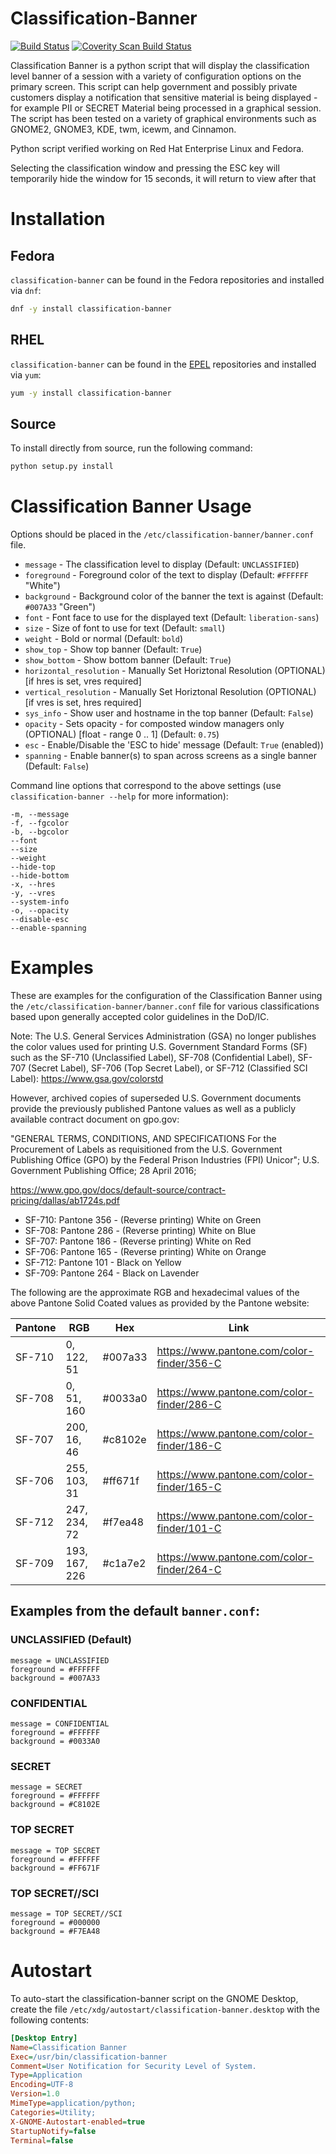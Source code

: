 # Classification-Banner

[![Build Status](https://travis-ci.org/SecurityCentral/classification-banner.svg?branch=master)](https://travis-ci.org/SecurityCentral/classification-banner)
<a href="https://scan.coverity.com/projects/securitycentral-classification-banner">
  <img alt="Coverity Scan Build Status"
       src="https://img.shields.io/coverity/scan/16706.svg"/>
</a>

Classification Banner is a python script that will display the
classification level banner of a session with a variety of
configuration options on the primary screen.  This script can
help government and possibly private customers display a
notification that sensitive material is being displayed - for
example PII or SECRET Material being processed in a graphical
session. The script has been tested on a variety of graphical
environments such as GNOME2, GNOME3, KDE, twm, icewm, and Cinnamon.

Python script verified working on Red Hat Enterprise Linux and Fedora.

Selecting the classification window and pressing the ESC key
will temporarily hide the window for 15 seconds, it will return
to view after that

# Installation

## Fedora
`classification-banner` can be found in the Fedora repositories and installed
via `dnf`:
```sh
dnf -y install classification-banner
```

## RHEL
`classification-banner` can be found in the [EPEL](https://fedoraproject.org/wiki/EPEL) repositories and installed
via `yum`:
```sh
yum -y install classification-banner
```

## Source
To install directly from source, run the following command:
```sh
python setup.py install
```

# Classification Banner Usage

Options should be placed in the `/etc/classification-banner/banner.conf` file.

* `message` - The classification level to display (Default: `UNCLASSIFIED`)
* `foreground` - Foreground color of the text to display (Default: `#FFFFFF` "White")
* `background` - Background color of the banner the text is against (Default: `#007A33` "Green")
* `font` - Font face to use for the displayed text (Default: `liberation-sans`)
* `size` - Size of font to use for text (Default: `small`)
* `weight` - Bold or normal (Default: `bold`)
* `show_top` - Show top banner (Default: `True`)
* `show_bottom` - Show bottom banner (Default: `True`)
* `horizontal_resolution` - Manually Set Horiztonal Resolution (OPTIONAL) [if hres is set, vres required]
* `vertical_resolution` - Manually Set Horiztonal Resolution (OPTIONAL) [if vres is set, hres required]
* `sys_info` - Show user and hostname in the top banner (Default: `False`)
* `opacity` - Sets opacity - for composted window managers only (OPTIONAL) [float - range 0 .. 1] (Default: `0.75`)
* `esc` - Enable/Disable the 'ESC to hide' message (Default: `True` (enabled))
* `spanning` - Enable banner(s) to span across screens as a single banner (Default: `False`)

Command line options that correspond to the above settings (use `classification-banner --help` for more information):

```
-m, --message
-f, --fgcolor
-b, --bgcolor
--font
--size
--weight
--hide-top
--hide-bottom
-x, --hres
-y, --vres
--system-info
-o, --opacity
--disable-esc
--enable-spanning
```

# Examples

These are examples for the configuration of the Classification Banner
using the `/etc/classification-banner/banner.conf` file for various classifications
based upon generally accepted color guidelines in the DoD/IC.

Note: The U.S. General Services Administration (GSA) no longer publishes
the color values used for printing U.S. Government Standard Forms (SF)
such as the SF-710 (Unclassified Label), SF-708 (Confidential Label),
SF-707 (Secret Label), SF-706 (Top Secret Label), or SF-712 (Classified
SCI Label): https://www.gsa.gov/colorstd

However, archived copies of superseded U.S. Government documents provide
the previously published Pantone values as well as a publicly available
contract document on gpo.gov:

"GENERAL TERMS, CONDITIONS, AND SPECIFICATIONS For the Procurement of
Labels as requisitioned from the U.S. Government Publishing Office (GPO)
by the Federal Prison Industries (FPI) Unicor"; U.S. Government Publishing
Office; 28 April 2016;

https://www.gpo.gov/docs/default-source/contract-pricing/dallas/ab1724s.pdf

* SF-710: Pantone 356 - (Reverse printing) White on Green
* SF-708: Pantone 286 - (Reverse printing) White on Blue
* SF-707: Pantone 186 - (Reverse printing) White on Red
* SF-706: Pantone 165 - (Reverse printing) White on Orange
* SF-712: Pantone 101 - Black on Yellow
* SF-709: Pantone 264 - Black on Lavender

The following are the approximate RGB and hexadecimal values of the above Pantone
Solid Coated values as provided by the Pantone website:

Pantone | RGB | Hex | Link
--------|-----|-----|-----
SF-710 |   0, 122,  51 | #007a33 | https://www.pantone.com/color-finder/356-C
SF-708 |   0,  51, 160 | #0033a0 | https://www.pantone.com/color-finder/286-C
SF-707 | 200,  16,  46 | #c8102e | https://www.pantone.com/color-finder/186-C
SF-706 | 255, 103,  31 | #ff671f | https://www.pantone.com/color-finder/165-C
SF-712 | 247, 234,  72 | #f7ea48 | https://www.pantone.com/color-finder/101-C
SF-709 | 193, 167, 226 | #c1a7e2 | https://www.pantone.com/color-finder/264-C

## Examples from the default `banner.conf`:

### UNCLASSIFIED (Default)

```
message = UNCLASSIFIED
foreground = #FFFFFF
background = #007A33
```

### CONFIDENTIAL

```
message = CONFIDENTIAL
foreground = #FFFFFF
background = #0033A0
```

### SECRET

```
message = SECRET
foreground = #FFFFFF
background = #C8102E
```

### TOP SECRET

```
message = TOP SECRET
foreground = #FFFFFF
background = #FF671F
```

### TOP SECRET//SCI

```
message = TOP SECRET//SCI
foreground = #000000
background = #F7EA48
```

# Autostart

To auto-start the classification-banner script on the GNOME Desktop,
create the file `/etc/xdg/autostart/classification-banner.desktop`
with the following contents:

```ini
[Desktop Entry]
Name=Classification Banner
Exec=/usr/bin/classification-banner
Comment=User Notification for Security Level of System.
Type=Application
Encoding=UTF-8
Version=1.0
MimeType=application/python;
Categories=Utility;
X-GNOME-Autostart-enabled=true
StartupNotify=false
Terminal=false
```
